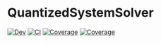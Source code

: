 # QuantizedSystemSolver
[![Dev](https://img.shields.io/badge/docs-dev-blue.svg)]([https://github.com/mongibellili/QuantizedSystemSolver](https://mongibellili.github.io./))
[![CI](https://github.com/mongibellili/QuantizedSystemSolver/actions/workflows/CI.yml/badge.svg)](https://github.com/mongibellili/QuantizedSystemSolver/actions/workflows/CI.yml)
[![Coverage](https://codecov.io/gh/mongibellili/QuantizedSystemSolver/branch/main/graph/badge.svg)](https://codecov.io/gh/mongibellili/QuantizedSystemSolver)
[![Coverage](https://coveralls.io/repos/github/mongibellili/QuantizedSystemSolver/badge.svg?branch=main)](https://coveralls.io/github/mongibellili/QuantizedSystemSolver?branch=main)

